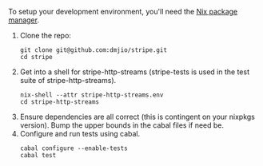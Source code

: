To setup your development environment, you'll need the [Nix package manager](https://nixos.org/nix/).

1. Clone the repo:
   ```
   git clone git@github.com:dmjio/stripe.git
   cd stripe
   ```
2. Get into a shell for stripe-http-streams (stripe-tests is used in the test suite of stripe-http-streams).
   ```
   nix-shell --attr stripe-http-streams.env
   cd stripe-http-streams
   ```
3. Ensure dependencies are all correct (this is contingent on your nixpkgs
   version). Bump the upper bounds in the cabal files if need be.
4. Configure and run tests using cabal.
   ```
   cabal configure --enable-tests
   cabal test
   ```
